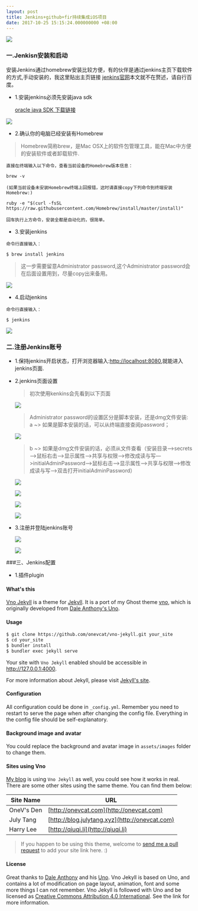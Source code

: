```yaml
---
layout: post
title: Jenkins+github+fir持续集成iOS项目
date: 2017-10-25 15:15:24.000000000 +08:00
---
```


![]({{site.url}}/img/jenkins/Snip20171019_4.png)

### 一.Jenkisn安装和启动

安装Jenkins通过homebrew安装比较方便，有的伙伴是通过jenkins主页下载软件的方式,手动安装的，我这里贴出主页链接 [jenkins官网](http://jenkins-ci.org)本文就不在赘述，请自行百度。

- 1.安装jenkins必须先安装java sdk

	[oracle java SDK 下载链接](http://www.oracle.com/technetwork/java/javase/downloads/jdk8-downloads-2133151.html)

![]({{site.url}}/img/jenkins/Snip20171025_18.png)



- 2.确认你的电脑已经安装有Homebrew

>Homebrew简称brew，是Mac OSX上的软件包管理工具，能在Mac中方便的安装软件或者卸载软件.

```
直接在终端输入以下命令，查看当前设备的Homebrew版本信息：

brew -v

(如果当前设备未安装Homebrew终端上回报错，这时请直接copy下列命令到终端安装Homebrew:)

ruby -e "$(curl -fsSL https://raw.githubusercontent.com/Homebrew/install/master/install)" 

回车执行上方命令，安装全都是自动化的，很简单。
```

- 3.安装jenkins

```
命令行直接输入：

$ brew install jenkins

```

> 这一步需要留意Administrator password,这个Administrator password会在后面设置用到，尽量copy出来备用。

![]({{site.url}}/img/jenkins/Snip20171026_23.png)

- 4.启动jenkins

```
命令行直接输入：

$ jenkins

```

![]({{site.url}}/img/jenkins/Snip20171025_15.png)


### 二.注册Jenkins账号

- 1.保持jenkins开启状态，打开浏览器输入:[http://localhost:8080](http://localhost:8080),就能进入jenkins页面.

- 2.jenkins页面设置

	> 初次使用kenkins会先看到以下页面

	![]({{site.url}}/img/jenkins/Snip20171026_2.png)
	
	> Administrator password的设置区分是脚本安装，还是dmg文件安装:<br/>
	a ~> 如果是脚本安装的话，可以从终端直接查阅password；<br/>
	
	![]({{site.url}}/img/jenkins/Snip20171026_3.png)
	
	
	>b ~> 如果是dmg文件安装的话，必须从文件查看（安装目录—>secrets—>鼠标右击—>显示属性—>共享与权限—>修改成读与写—>initialAdminPassword—>鼠标右击—>显示属性—>共享与权限—>修改成读与写—>双击打开initialAdminPassword）
	
	![]({{site.url}}/img/jenkins/Snip20171026_4.png)
	
	![]({{site.url}}/img/jenkins/Snip20171026_5.png)
		
	![]({{site.url}}/img/jenkins/Snip20171026_6.png)
	
	![]({{site.url}}/img/jenkins/Snip20171026_7.png)

- 3.注册并登陆jenkins账号

	![]({{site.url}}/img/jenkins/Snip20171026_21.png)
	
	![]({{site.url}}/img/jenkins/Snip20171026_22.png)


###三、Jenkins配置

- 1.插件plugin

















#### What's this

[Vno Jekyll](https://github.com/onevcat/vno-jekyll) is a theme for [Jekyll](http://jekyllrb.com). It is a port of my Ghost theme [vno](https://github.com/onevcat/vno), which is originally developed from [Dale Anthony's Uno](https://github.com/daleanthony/uno).

#### Usage

```bash
$ git clone https://github.com/onevcat/vno-jekyll.git your_site
$ cd your_site
$ bundler install
$ bundler exec jekyll serve
```

Your site with `Vno Jekyll` enabled should be accessible in http://127.0.0.1:4000.

For more information about Jekyll, please visit [Jekyll's site](http://jekyllrb.com).

#### Configuration

All configuration could be done in `_config.yml`. Remember you need to restart to serve the page when after changing the config file. Everything in the config file should be self-explanatory.

#### Background image and avatar

You could replace the background and avatar image in `assets/images` folder to change them.

#### Sites using Vno

[My blog](http://onevcat.com) is using `Vno Jekyll` as well, you could see how it works in real. There are some other sites using the same theme. You can find them below:

| Site Name    | URL                                                |
| ------------ | ---------------------------------------------------|
| OneV's Den   | [http://onevcat.com](http://onevcat.com)           |
| July Tang    | [http://blog.julytang.xyz](http://onevcat.com)     |
| Harry Lee    | [http://qiuqi.li](http://qiuqi.li)                 |

> If you happen to be using this theme, welcome to [send me a pull request](https://github.com/onevcat/vno-jekyll/pulls) to add your site link here. :)

#### License

Great thanks to [Dale Anthony](https://github.com/daleanthony) and his [Uno](https://github.com/daleanthony/uno). Vno Jekyll is based on Uno, and contains a lot of modification on page layout, animation, font and some more things I can not remember. Vno Jekyll is followed with Uno and be licensed as [Creative Commons Attribution 4.0 International](http://creativecommons.org/licenses/by/4.0/). See the link for more information.
